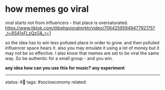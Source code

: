 # how memes go viral
viral starts not from influencers - that place is oversaturated.
https://www.tiktok.com/@behavioralmrktr/video/7064259594947792175?_t=8S41xFLzQzG&_r=1

so the idea has to win less polluted place in order to grow.
and then polluted influencer space hears it.
also you may emulate it using a lot of money but it may not be so effective.
I also know that memes are set to be viral the same way.
So be authentic for a small group - and you win.

**any idea how can you use this for music? any experiment**

---
status: #🌱
tags: #socioeconomy 
related: 